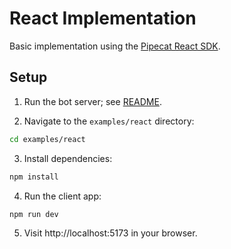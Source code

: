 # React Implementation

Basic implementation using the [Pipecat React SDK](https://docs.pipecat.ai/client/reference/react/introduction).

## Setup

1. Run the bot server; see [README](../../README).

2. Navigate to the `examples/react` directory:

```bash
cd examples/react
```

3. Install dependencies:

```bash
npm install
```

4. Run the client app:

```
npm run dev
```

5. Visit http://localhost:5173 in your browser.
